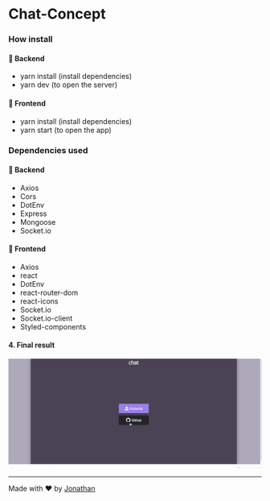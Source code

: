   <h1>Chat-Concept</h1>

### How install

#### :rocket: Backend

- yarn install (install dependencies)
- yarn dev (to open the server)

#### :rocket: Frontend
- yarn install (install dependencies)
- yarn start (to open the app)

### Dependencies used

#### :rocket: Backend

- Axios
- Cors
- DotEnv
- Express
- Mongoose
- Socket.io

#### :rocket: Frontend

- Axios
- react
- DotEnv
- react-router-dom
- react-icons
- Socket.io
- Socket.io-client
- Styled-components
    
#### 4. Final result

![Alt Text](frontend/src/assets/c.gif)

---

Made with ♥ by [Jonathan](https://www.linkedin.com/in/jonathan-barros-franco)
